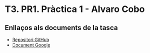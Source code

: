 # T3. PR1. Pràctica 1 - Alvaro Cobo
## Enllaços als documents de la tasca
- [Repositori GitHub](https://github.com/alCobo01/T3-PR1_Practica1)
- [Document Google](https://docs.google.com/document/d1LDexSTG_PsU3pgHc_5Qgjt3Q_I6EGRI3-ZLOFGLNVJA/edit?usp=sharing)
